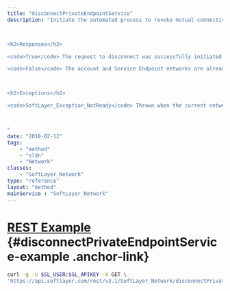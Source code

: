 ```yaml
---
title: "disconnectPrivateEndpointService"
description: "Initiate the automated process to revoke mutual connectivity from the account network and IBM Cloud Service Endpoint network. Once initiated, the configuration process occurs asynchronously in the background. 



<h2>Responses</h2> 

<code>True</code> The request to disconnect was successfully initiated. 

<code>False</code> The account and Service Endpoint networks are already disconnected. 



<h2>Exceptions</h2> 

<code>SoftLayer_Exception_NotReady</code> Thrown when the current network configuration will not support connection alteration. 



"
date: "2018-02-12"
tags:
    - "method"
    - "sldn"
    - "Network"
classes:
    - "SoftLayer_Network"
type: "reference"
layout: "method"
mainService : "SoftLayer_Network"
---
```


# [REST Example](#disconnectPrivateEndpointService-example) <a href="/article/rest/"><i class="fas fa-question"></i></a> {#disconnectPrivateEndpointService-example .anchor-link} 
```bash
curl -g -u $SL_USER:$SL_APIKEY -X GET \
'https://api.softlayer.com/rest/v3.1/SoftLayer_Network/disconnectPrivateEndpointService'
```
